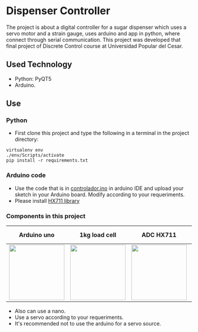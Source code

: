 # Dispenser Controller
The project is about a digital controller for a sugar dispenser which uses a servo motor and a strain gauge, uses arduino and app in python, where connect through serial communication. This project was developed that final project of Discrete Control course at Universidad Popular del Cesar.
## Used Technology
- Python: PyQT5
- Arduino.

## Use
### Python
- First clone this project and type the following in a terminal in the project directory:
```
virtualenv env
./env/Scripts/activate
pip install -r requirements.txt
```
### Arduino code
- Use the code that is in <a href='https://github.com/Giocerz/DispenserController/blob/main/Arduino/CONTROLADOR_DISPENSADOR/CONTROLADOR_DISPENSADOR.ino'>controlador.ino</a> in arduino IDE and upload your sketch in your Arduino board. Modify according to your requeriments.
- Please install <a href='https://github.com/bogde/HX711'>HX711 library</a>

### Components in this project

|Arduino uno|1kg load cell|ADC HX711|180 degree servomotor s90|
|-----------|-------------------------------------|-------------------------|-------------------------|
|<img src='https://store.arduino.cc/cdn/shop/products/A000066_03.front_934x700.jpg?v=1629815860' width='150'/>|<img src='https://robu.in/wp-content/uploads/2017/04/517saYIG0vL._SL1100_.jpg' width='150'/>|<img src='https://electronilab.co/wp-content/uploads/2017/11/M%C3%B3dulo-conversor-Anal%C3%B3gico-Digital-de-24-Bits-HX711-1.jpg' width='150'/>|<img src='https://www.electronicoscaldas.com/1120/micro-servo-motor-sg90.jpg' width='150'/>|



- Also can use a nano.
- Use a servo according to your requeriments.
- It's recommended not to use the arduino for a servo source.
